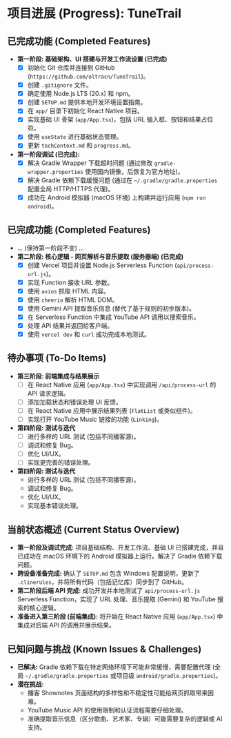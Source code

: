 # 项目进展 (Progress): TuneTrail

## 已完成功能 (Completed Features)

*   **第一阶段: 基础架构、UI 搭建与开发工作流设置 (已完成)**
    *   [x] 初始化 Git 仓库并连接到 GitHub (`https://github.com/oltracn/TuneTrail`)。
    *   [x] 创建 `.gitignore` 文件。
    *   [x] 确定使用 Node.js LTS (20.x) 和 npm。
    *   [x] 创建 `SETUP.md` 提供本地开发环境设置指南。
    *   [x] 在 `app/` 目录下初始化 React Native 项目。
    *   [x] 实现基础 UI 骨架 (`app/App.tsx`)，包括 URL 输入框、按钮和结果占位符。
    *   [x] 使用 `useState` 进行基础状态管理。
    *   [x] 更新 `techContext.md` 和 `progress.md`。
*   **第一阶段调试 (已完成):**
    *   [x] 解决 Gradle Wrapper 下载超时问题 (通过修改 `gradle-wrapper.properties` 使用国内镜像，后恢复为官方地址)。
    *   [x] 解决 Gradle 依赖下载缓慢问题 (通过在 `~/.gradle/gradle.properties` 配置全局 HTTP/HTTPS 代理)。
    *   [x] 成功在 Android 模拟器 (macOS 环境) 上构建并运行应用 (`npm run android`)。

## 已完成功能 (Completed Features)
*   ... (保持第一阶段不变) ...
*   **第二阶段: 核心逻辑 - 网页解析与音乐提取 (服务器端) (已完成)**
    *   [x] 创建 Vercel 项目并设置 Node.js Serverless Function (`api/process-url.js`)。
    *   [x] 实现 Function 接收 URL 参数。
    *   [x] 使用 `axios` 抓取 HTML 内容。
    *   [x] 使用 `cheerio` 解析 HTML DOM。
    *   [x] 使用 Gemini API 提取音乐信息 (替代了基于规则的初步版本)。
    *   [x] 在 Serverless Function 中集成 YouTube API 调用以搜索音乐。
    *   [x] 处理 API 结果并返回给客户端。
    *   [x] 使用 `vercel dev` 和 `curl` 成功完成本地测试。

## 待办事项 (To-Do Items)

*   **第三阶段: 前端集成与结果展示**
    *   [ ] 在 React Native 应用 (`app/App.tsx`) 中实现调用 `/api/process-url` 的 API 请求逻辑。
    *   [ ] 添加加载状态和错误处理 UI 反馈。
    *   [ ] 在 React Native 应用中展示结果列表 (`FlatList` 或类似组件)。
    *   [ ] 实现打开 YouTube Music 链接的功能 (`Linking`)。
*   **第四阶段: 测试与迭代**
    *   [ ] 进行多样的 URL 测试 (包括不同播客源)。
    *   [ ] 调试和修复 Bug。
    *   [ ] 优化 UI/UX。
    *   [ ] 实现更完善的错误处理。
*   **第四阶段: 测试与迭代**
    *   进行多样的 URL 测试 (包括不同播客源)。
    *   调试和修复 Bug。
    *   优化 UI/UX。
    *   实现基本错误处理。

## 当前状态概述 (Current Status Overview)

*   **第一阶段及调试完成:** 项目基础结构、开发工作流、基础 UI 已搭建完成，并且已成功在 macOS 环境下的 Android 模拟器上运行。解决了 Gradle 依赖下载问题。
*   **跨设备准备完成:** 确认了 `SETUP.md` 包含 Windows 配置说明，更新了 `.clinerules`，并将所有代码（包括记忆库）同步到了 GitHub。
*   **第二阶段后端 API 完成:** 成功开发并本地测试了 `api/process-url.js` Serverless Function，实现了 URL 处理、音乐提取 (Gemini) 和 YouTube 搜索的核心逻辑。
*   **准备进入第三阶段 (前端集成):** 将开始在 React Native 应用 (`app/App.tsx`) 中集成对后端 API 的调用并展示结果。

## 已知问题与挑战 (Known Issues & Challenges)

*   **已解决:** Gradle 依赖下载在特定网络环境下可能非常缓慢，需要配置代理 (全局 `~/.gradle/gradle.properties` 或项目级 `android/gradle.properties`)。
*   **潜在挑战:**
    *   播客 Shownotes 页面结构的多样性和不稳定性可能给网页抓取带来困难。
    *   YouTube Music API 的使用限制和认证流程需要仔细处理。
    *   准确提取音乐信息（区分歌曲、艺术家、专辑）可能需要复杂的逻辑或 AI 支持。
